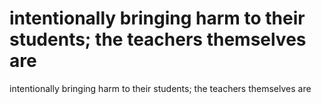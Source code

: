 # intentionally bringing harm to their students; the teachers themselves are

intentionally bringing harm to their students; the teachers themselves are